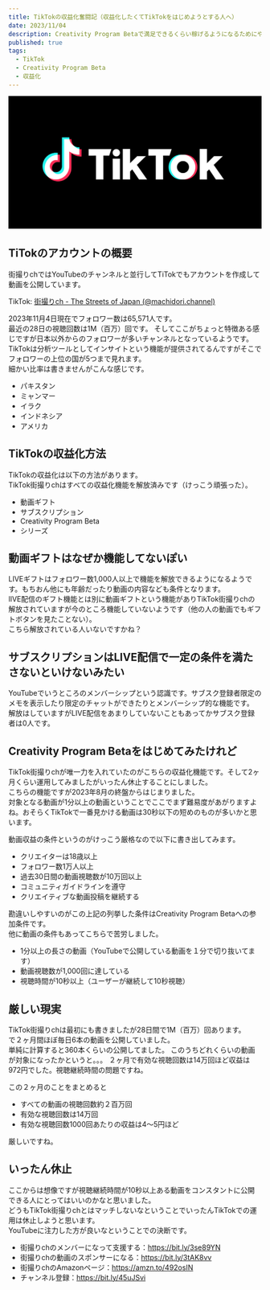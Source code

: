 ```yaml
---
title: TikTokの収益化奮闘記（収益化したくてTikTokをはじめようとする人へ）
date: 2023/11/04
description: Creativity Program Betaで満足できるくらい稼げるようになるためにやったこと（結果、挫折）
published: true
tags:
  - TikTok
  - Creativity Program Beta
  - 収益化
---
```


![TikTok](/images/2023/11/tiktok_logo.jpg "TikTok")

## TiTokのアカウントの概要
街撮りchではYouTubeのチャンネルと並行してTiTokでもアカウントを作成して動画を公開しています。  

TikTok: <a href="https://www.tiktok.com/@machidori.channel" target="_blank">街撮りch - The Streets of Japan (@machidori.channel)</a>

2023年11月4日現在でフォロワー数は65,571人です。  
最近の28日の視聴回数は1M（百万）回です。
そしてここがちょっと特徴ある感じですが日本以外からのフォロワーが多いチャンネルとなっているようです。TikTokは分析ツールとしてインサイトという機能が提供されてるんですがそこでフォロワーの上位の国が5つまで見れます。  
細かい比率は書きませんがこんな感じです。  

* パキスタン
* ミャンマー
* イラク
* インドネシア
* アメリカ

## TikTokの収益化方法
TikTokの収益化は以下の方法があります。  
TikTok街撮りchはすべての収益化機能を解放済みです（けっこう頑張った）。

* 動画ギフト
* サブスクリプション
* Creativity Program Beta
* シリーズ

<!-- more -->

## 動画ギフトはなぜか機能してないぽい
LIVEギフトはフォロワー数1,000人以上で機能を解放できるようになるようです。もちおん他にも年齢だったり動画の内容なども条件となります。  
lIVE配信のギフト機能とは別に動画ギフトという機能がありTikTok街撮りchの解放されていますが今のところ機能していないようです（他の人の動画でもギフトボタンを見たことない）。  
こちら解放されている人いないですかね？

## サブスクリプションはLIVE配信で一定の条件を満たさないといけないみたい
YouTubeでいうところのメンバーシップという認識です。サブスク登録者限定のメモを表示したり限定のチャットができたりとメンバーシップ的な機能です。  
解放はしていますがLIVE配信をあまりしていないこともあってかサブスク登録者は0人です。  

## Creativity Program Betaをはじめてみたけれど
TikTok街撮りchが唯一力を入れていたのがこちらの収益化機能です。そして2ヶ月くらい運用してみましたがいったん休止することにしました。  
こちらの機能ですが2023年8月の終盤からはじまりました。  
対象となる動画が1分以上の動画ということでここでまず難易度があがりますよね。おそらくTikTokで一番見かける動画は30秒以下の短めのものが多いかと思います。  

動画収益の条件というのがけっこう厳格なので以下に書き出してみます。

* クリエイターは18歳以上
* フォロワー数1万人以上
* 過去30日間の動画視聴数が10万回以上
* コミュニティガイドラインを遵守
* クリエイティブな動画投稿を継続する

勘違いしやすいのがこの上記の列挙した条件はCreativity Program Betaへの参加条件です。  
他に動画の条件もあってこちらで苦労しました。

* 1分以上の長さの動画（YouTubeで公開している動画を１分で切り抜いてます）
* 動画視聴数が1,000回に達している
* 視聴時間が10秒以上（ユーザーが継続して10秒視聴）

## 厳しい現実
TikTok街撮りchは最初にも書きましたが28日間で1M（百万）回あります。  
で２ヶ月間ほぼ毎日6本の動画を公開していました。  
単純に計算すると360本くらいの公開してました。
このうちどれくらいの動画が対象になったかというと。。。
２ヶ月で有効な視聴回数は14万回ほど収益は972円でした。視聴継続時間の問題ですね。

この２ヶ月のことをまとめると

* すべての動画の視聴回数約２百万回
* 有効な視聴回数は14万回
* 有効な視聴回数1000回あたりの収益は4〜5円ほど

厳しいですね。

## いったん休止
ここからは想像ですが視聴継続時間が10秒以上ある動画をコンスタントに公開できる人にとってはいいのかなと思いました。  
どうもTikTok街撮りchとはマッチしないなということでいったんTikTokでの運用は休止しようと思います。  
YouTubeに注力した方が良いなということでの決断です。

* 街撮りchのメンバーになって支援する：https://bit.ly/3se89YN
* 街撮りchの動画のスポンサーになる：https://bit.ly/3tAK8vv
* 街撮りchのAmazonページ：https://amzn.to/492osIN
* チャンネル登録：https://bit.ly/45uJSvi

















